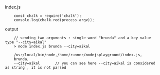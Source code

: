 index.js

        const chalk = require('chalk');
        console.log(chalk.red(process.argv));


output

        // sending two arguments : single word "brunda" and a key value type "--city=aikal"
        > node index.js brunda --city=aikal

        /usr/local/bin/node,/home/runner/nodejsplayground/index.js,
        brunda,
        --city=aikal       // you can see here --city=aikal is considered as string , it is not parsed

